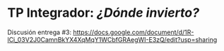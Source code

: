 # TP Integrador: _¿Dónde invierto?_

Discusión entrega #3: https://docs.google.com/document/d/1R-lCi_03V2J0CamnBkYX4XqMqY1WCbfGRAegWI-E3zQ/edit?usp=sharing
